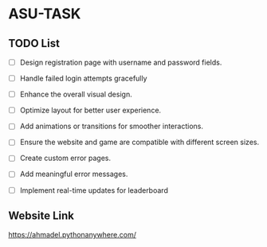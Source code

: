 # ASU-TASK

## TODO List

- [ ] Design registration page with username and password fields.
- [ ] Handle failed login attempts gracefully
- [ ] Enhance the overall visual design.
- [ ] Optimize layout for better user experience.
- [ ] Add animations or transitions for smoother interactions.
- [ ] Ensure the website and game are compatible with different screen sizes.
- [ ] Create custom error pages.
- [ ] Add meaningful error messages.
- [ ] Implement real-time updates for leaderboard



## Website Link
https://ahmadel.pythonanywhere.com/
